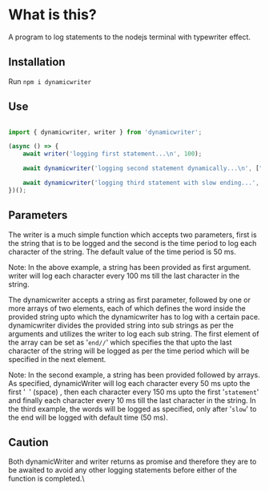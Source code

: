 # What is this?

A program to log statements to the nodejs terminal with typewriter effect.

## Installation

Run `npm i dynamicwriter`

## Use

```javascript

import { dynamicwriter, writer } from 'dynamicwriter';

(async () => {
    await writer('logging first statement...\n', 100);

    await dynamicwriter('logging second statement dynamically...\n', [" ", 50], ["statement", 400], ["end//", 10]);

    await dynamicwriter('logging third statement with slow ending...', [" ", 100], ["with", 10], ["slow", 400]);
})();

```

## Parameters

The writer is a much simple function which accepts two parameters, first is the string that is to be logged and the second is the time period to log each character of the string. The default value of the time period is 50 ms.

Note: In the above example, a string has been provided as first argument. writer will log each character every 100 ms till the last character in the string.

The dynamicwriter accepts a string as first parameter, followed by one or more arrays of two elements, each of which defines the word inside the provided string upto which the dynamicwriter has to log with a certain pace.
dynamicwriter divides the provided string into sub strings as per the arguments and utilizes the writer to log each sub string.
The first element of the array can be set as '`end//`' which specifies the that upto the last character of the string will be logged as per the time period which will be specified in the next element.

Note: In the second example, a string has been provided followed by arrays. As specified, dynamicWriter will log each character every 50 ms upto the first '` `' (space) , then each character every 150 ms upto the first  '`statement`' and finally each character every 10 ms till the last character in the string.
In the third example, the words will be logged as specified, only after '`slow`' to the end will be logged with default time (50 ms).

## Caution

Both dynamicWriter and writer returns as promise and therefore they are to be awaited to avoid any other logging statements before either of the function is completed.\

